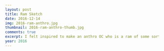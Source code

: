 ```yaml
---
layout: post
title: Ram Sketch
date: 2016-12-14
img: 2016-ram-anthro.jpg
thumbnail: 2016-ram-anthro-thumb.jpg
comments: true
excerpt: I felt inspired to make an anthro OC who is a ram of some sort.
year: 2016
---
```

